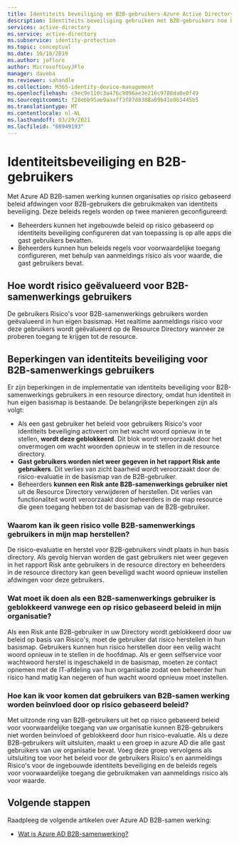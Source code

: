 ```yaml
---
title: Identiteits beveiliging en B2B-gebruikers-Azure Active Directory
description: Identiteits beveiliging gebruiken met B2B-gebruikers hoe het werkt en bekende beperkingen
services: active-directory
ms.service: active-directory
ms.subservice: identity-protection
ms.topic: conceptual
ms.date: 10/18/2019
ms.author: joflore
author: MicrosoftGuyJFlo
manager: daveba
ms.reviewer: sahandle
ms.collection: M365-identity-device-management
ms.openlocfilehash: c9ec9e110c3a476c9096ae3e216c9780da0e0f49
ms.sourcegitcommit: f28ebb95ae9aaaff3f87d8388a09b41e0b3445b5
ms.translationtype: MT
ms.contentlocale: nl-NL
ms.lasthandoff: 03/29/2021
ms.locfileid: "88949193"
---
```

# <a name="identity-protection-and-b2b-users"></a>Identiteitsbeveiliging en B2B-gebruikers

Met Azure AD B2B-samen werking kunnen organisaties op risico gebaseerd beleid afdwingen voor B2B-gebruikers die gebruikmaken van identiteits beveiliging. Deze beleids regels worden op twee manieren geconfigureerd:

- Beheerders kunnen het ingebouwde beleid op risico gebaseerd op identiteits beveiliging configureren dat van toepassing is op alle apps die gast gebruikers bevatten.
- Beheerders kunnen hun beleids regels voor voorwaardelijke toegang configureren, met behulp van aanmeldings risico als voor waarde, die gast gebruikers bevat.

## <a name="how-is-risk-evaluated-for-b2b-collaboration-users"></a>Hoe wordt risico geëvalueerd voor B2B-samenwerkings gebruikers

De gebruikers Risico's voor B2B-samenwerkings gebruikers worden geëvalueerd in hun eigen basismap. Het realtime aanmeldings risico voor deze gebruikers wordt geëvalueerd op de Resource Directory wanneer ze proberen toegang te krijgen tot de resource.

## <a name="limitations-of-identity-protection-for-b2b-collaboration-users"></a>Beperkingen van identiteits beveiliging voor B2B-samenwerkings gebruikers

Er zijn beperkingen in de implementatie van identiteits beveiliging voor B2B-samenwerkings gebruikers in een resource directory, omdat hun identiteit in hun eigen basismap is bestaande. De belangrijkste beperkingen zijn als volgt:

- Als een gast gebruiker het beleid voor gebruikers Risico's voor identiteits beveiliging activeert om het wacht woord opnieuw in te stellen, **wordt deze geblokkeerd**. Dit blok wordt veroorzaakt door het onvermogen om wacht woorden opnieuw in te stellen in de resource directory.
- **Gast gebruikers worden niet weer gegeven in het rapport Risk ante gebruikers**. Dit verlies van zicht baarheid wordt veroorzaakt door de risico-evaluatie in de basismap van de B2B-gebruiker.
- Beheerders **kunnen een Risk ante B2B-samenwerkings gebruiker niet** uit de Resource Directory verwijderen of herstellen. Dit verlies van functionaliteit wordt veroorzaakt door beheerders in de map resource die geen toegang hebben tot de basismap van de B2B-gebruiker.

### <a name="why-cant-i-remediate-risky-b2b-collaboration-users-in-my-directory"></a>Waarom kan ik geen risico volle B2B-samenwerkings gebruikers in mijn map herstellen?

De risico-evaluatie en herstel voor B2B-gebruikers vindt plaats in hun basis directory. Als gevolg hiervan worden de gast gebruikers niet weer gegeven in het rapport Risk ante gebruikers in de resource directory en beheerders in de resource directory kan geen beveiligd wacht woord opnieuw instellen afdwingen voor deze gebruikers.

### <a name="what-do-i-do-if-a-b2b-collaboration-user-was-blocked-due-to-a-risk-based-policy-in-my-organization"></a>Wat moet ik doen als een B2B-samenwerkings gebruiker is geblokkeerd vanwege een op risico gebaseerd beleid in mijn organisatie?

Als een Risk ante B2B-gebruiker in uw Directory wordt geblokkeerd door uw beleid op basis van Risico's, moet de gebruiker dat risico herstellen in hun basismap. Gebruikers kunnen hun risico herstellen door een veilig wacht woord opnieuw in te stellen in de hoofdmap. Als er geen selfservice voor wachtwoord herstel is ingeschakeld in de basismap, moeten ze contact opnemen met de IT-afdeling van hun organisatie zodat een beheerder hun risico hand matig kan negeren of hun wacht woord opnieuw moet instellen.

### <a name="how-do-i-prevent-b2b-collaboration-users-from-being-impacted-by-risk-based-policies"></a>Hoe kan ik voor komen dat gebruikers van B2B-samen werking worden beïnvloed door op risico gebaseerd beleid?

Met uitzonde ring van B2B-gebruikers uit het op risico gebaseerd beleid voor voorwaardelijke toegang van uw organisatie kunnen B2B-gebruikers niet worden beïnvloed of geblokkeerd door hun risico-evaluatie. Als u deze B2B-gebruikers wilt uitsluiten, maakt u een groep in azure AD die alle gast gebruikers van uw organisatie bevat. Voeg deze groep vervolgens als uitsluiting toe voor het beleid voor de gebruikers Risico's en aanmeldings Risico's voor de ingebouwde identiteits beveiliging en de beleids regels voor voorwaardelijke toegang die gebruikmaken van aanmeldings risico als voor waarde.

## <a name="next-steps"></a>Volgende stappen

Raadpleeg de volgende artikelen over Azure AD B2B-samen werking:

- [Wat is Azure AD B2B-samenwerking?](../external-identities/what-is-b2b.md)